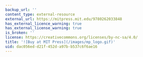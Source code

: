 ```yaml
---
backup_url: ''
content_type: external-resource
external_url: https://mitpress.mit.edu/9780262033848
has_external_licence_warning: true
has_external_license_warning: true
is_broken: ''
license: https://creativecommons.org/licenses/by-nc-sa/4.0/
title: '![Buy at MIT Press](/images/mp_logo.gif)'
uid: dac056ed-d21f-452d-a97b-b537c6f6ae16
---
```

